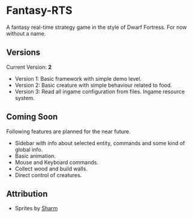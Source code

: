 # Fantasy-RTS

A fantasy real-time strategy game in the style of Dwarf Fortress. For now without a name.

## Versions

Current Version: __2__

- Version 1: Basic framework with simple demo level.
- Version 2: Basic creature with simple behaviour related to food.
- Version 3: Read all ingame configuration from files. Ingame resource system.

## Coming Soon

Following features are planned for the near future.

- Sidebar with info about selected entity, commands and some kind of global info.
- Basic animation.
- Mouse and Keyboard commands.
- Collect wood and build walls.
- Direct control of creatures.

## Attribution

- Sprites by [Sharm](http://opengameart.org/content/16x16-overworld-tiles)